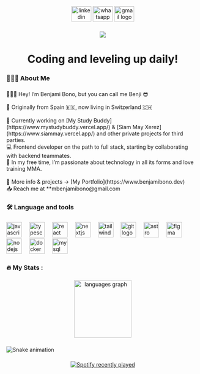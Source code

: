<div align="center">
  <img src="https://www.raw.githubusercontent.com/maurodesouza/profile-readme-generator/master/src/assets/icons/social/linkedin/default.svg" width="52" height="40" alt="linkedin logo"  />
  <img src="https://www.raw.githubusercontent.com/maurodesouza/profile-readme-generator/master/src/assets/icons/social/whatsapp/default.svg" width="52" height="40" alt="whatsapp logo"  />
  <img src="https://www.raw.githubusercontent.com/maurodesouza/profile-readme-generator/master/src/assets/icons/social/gmail/default.svg" width="52" height="40" alt="gmail logo"  />
</div>

###

<div align="center">
  <img src="https://www.visitor-badge.laobi.icu/badge?page_id=benjamibono.benjamibono&left_text=%F0%9F%91%80%20Eyes%20on%20my%20code"  />
</div>

###

<h1 align="center">Coding and leveling up daily!</h1>

###

<h3 align="left">👨🏻‍💻  About Me</h3>

###

<p align="left">🙋🏻‍♂️ Hey! I’m Benjami Bono, but you can call me Benji 😎<br><br>📍 Originally from Spain 🇪🇸, now living in Switzerland 🇨🇭<br><br>💼 Currently working on [My Study Buddy](https://www.mystudybuddy.vercel.app/) & [Siam May Xerez](https://www.siammay.vercel.app/) and other private projects for third parties.<br>💻 Frontend developer on the path to full stack, starting by collaborating with backend teammates.<br>🎯 In my free time, I’m passionate about technology in all its forms and love training MMA.<br><br>📌 More info & projects → [My Portfolio](https://www.benjamibono.dev)<br>📥 Reach me at **mbenjamibono@gmail.com</p>

###

<h3 align="left">🛠 Language and tools</h3>

###

<div align="left">
  <img src="https://www.cdn.jsdelivr.net/gh/devicons/devicon/icons/javascript/javascript-original.svg" height="40" alt="javascript logo"  />
  <img width="12" />
  <img src="https://www.cdn.jsdelivr.net/gh/devicons/devicon/icons/typescript/typescript-original.svg" height="40" alt="typescript logo"  />
  <img width="12" />
  <img src="https://www.cdn.jsdelivr.net/gh/devicons/devicon/icons/react/react-original.svg" height="40" alt="react logo"  />
  <img width="12" />
  <img src="https://www.cdn.jsdelivr.net/gh/devicons/devicon/icons/nextjs/nextjs-original.svg" height="40" alt="nextjs logo"  />
  <img width="12" />
  <img src="https://www.cdn.jsdelivr.net/gh/devicons/devicon/icons/tailwindcss/tailwindcss-original-wordmark.svg" height="40" alt="tailwindcss logo"  />
  <img width="12" />
  <img src="https://www.cdn.jsdelivr.net/gh/devicons/devicon/icons/git/git-original.svg" height="40" alt="git logo"  />
  <img width="12" />
  <img src="https://www.skillicons.dev/icons?i=astro" height="40" alt="astro logo"  />
  <img width="12" />
  <img src="https://www.cdn.jsdelivr.net/gh/devicons/devicon/icons/figma/figma-original.svg" height="40" alt="figma logo"  />
  <img width="12" />
  <img src="https://www.cdn.simpleicons.org/nodedotjs/339933" height="40" alt="nodejs logo"  />
  <img width="12" />
  <img src="https://www.cdn.simpleicons.org/docker/2496ED" height="40" alt="docker logo"  />
  <img width="12" />
  <img src="https://www.cdn.simpleicons.org/mysql/4479A1" height="40" alt="mysql logo"  />
</div>

###

<h3 align="left">🔥   My Stats :</h3>

###

<div align="center">
  <img src="https://www.github-readme-stats.vercel.app/api/top-langs?username=benjamibono&locale=en&hide_title=false&layout=compact&card_width=320&langs_count=4&theme=dark&hide_border=false&order=2" height="150" alt="languages graph"  />
</div>

###

<img src="https://www.raw.githubusercontent.com/benjamibono/benjamibono/output/snake.svg" alt="Snake animation" />

###

<div align="center">
  <a href="https://www.open.spotify.com/user/benjamibono">
    <img src="https://www.spotify-recently-played-readme.vercel.app/api?user=benjamibono&count=2&unique=false" alt="Spotify recently played"  />
  </a>
</div>

###
